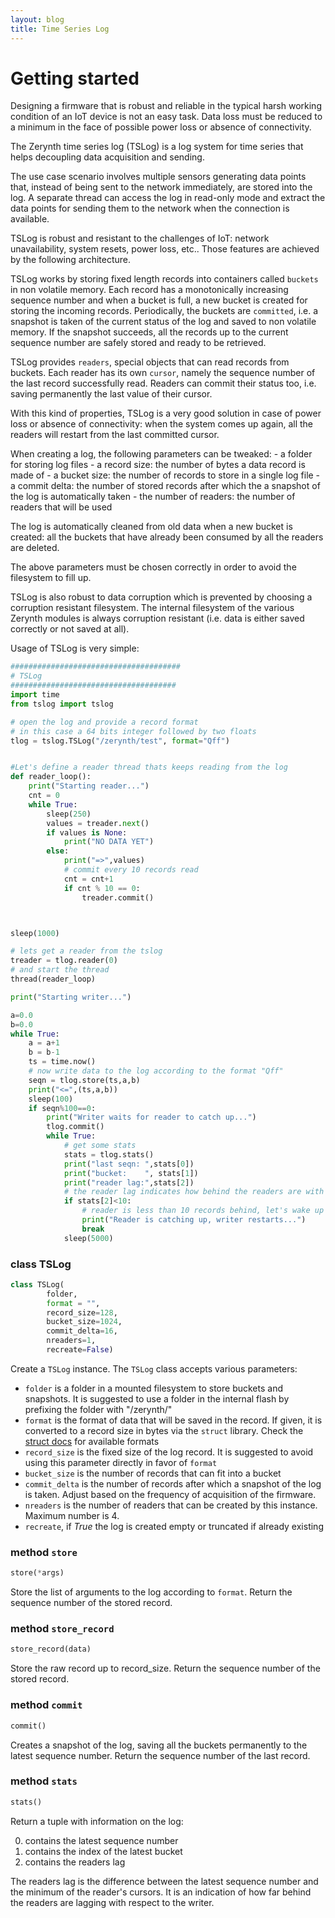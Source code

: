 ```yaml
---
layout: blog
title: Time Series Log
---
```

# Getting started

Designing a firmware that is robust and reliable in the typical harsh working condition of an IoT device is not an easy task. Data loss must be reduced to a minimum in the face of possible power loss or absence of connectivity.

The Zerynth time series log (TSLog) is a log system for time series that helps decoupling data acquisition and sending.

The use case scenario involves multiple sensors generating data points that, instead of being sent to the network immediately, are stored into the log.
A separate thread can access the log in read-only mode and extract the data points for sending them to the network when the connection is available.

TSLog is robust and resistant to the challenges of IoT: network unavailability, system resets, power loss, etc..
Those features are achieved by the following architecture.

TSLog works by storing fixed length records into containers called `buckets` in non volatile memory. Each record has a monotonically increasing sequence number and when a bucket is full, a new bucket is created for storing the incoming records. Periodically, the buckets are `committed`, i.e. a snapshot is taken of the current status of the log and saved to non volatile memory. If the snapshot succeeds, all the records up to the current sequence number are safely stored and ready to be retrieved.

TSLog provides `readers`, special objects that can read records from buckets. Each reader has its own `cursor`, namely the sequence number of the last record successfully read. Readers can commit their status too, i.e. saving permanently the last value of their cursor.

With this kind of properties, TSLog is a very good solution in case of power loss or absence of connectivity: when the system comes up again, all the readers will restart from the last committed cursor.


When creating a log, the following parameters can be tweaked:
    - a folder for storing log files
    - a record size: the number of bytes a data record is made of
    - a bucket size: the number of records to store in a single log file
    - a commit delta: the number of stored records after which the a snapshot of the log is automatically taken
    - the number of readers: the number of readers that will be used



The log is automatically cleaned from old data when a new bucket is created: all the buckets that have already been consumed by all the readers are deleted.

The above parameters must be chosen correctly in order to avoid the filesystem to fill up.

TSLog is also robust to data corruption which is prevented by choosing a corruption resistant filesystem. The internal filesystem of the various
Zerynth modules is always corruption resistant (i.e. data is either saved correctly or not saved at all).


Usage of TSLog is very simple:

```python
######################################
# TSLog
#####################################
import time
from tslog import tslog

# open the log and provide a record format
# in this case a 64 bits integer followed by two floats
tlog = tslog.TSLog("/zerynth/test", format="Qff")


#Let's define a reader thread thats keeps reading from the log
def reader_loop():
    print("Starting reader...")
    cnt = 0
    while True:
        sleep(250)
        values = treader.next()
        if values is None:
            print("NO DATA YET")
        else:
            print("=>",values)
            # commit every 10 records read
            cnt = cnt+1
            if cnt % 10 == 0:
                treader.commit()



sleep(1000)

# lets get a reader from the tslog
treader = tlog.reader(0)
# and start the thread
thread(reader_loop)

print("Starting writer...")

a=0.0
b=0.0
while True:
    a = a+1
    b = b-1
    ts = time.now()
    # now write data to the log according to the format "Qff"
    seqn = tlog.store(ts,a,b)
    print("<=",(ts,a,b))
    sleep(100)
    if seqn%100==0:
        print("Writer waits for reader to catch up...")
        tlog.commit()
        while True:
            # get some stats
            stats = tlog.stats()
            print("last seqn: ",stats[0])
            print("bucket:    ", stats[1])
            print("reader lag:",stats[2])
            # the reader lag indicates how behind the readers are with respect to the write
            if stats[2]<10:
                # reader is less than 10 records behind, let's wake up and write more data
                print("Reader is catching up, writer restarts...")
                break
            sleep(5000)

```






### class TSLog
```python 
class TSLog(
        folder, 
        format = "", 
        record_size=128, 
        bucket_size=1024, 
        commit_delta=16, 
        nreaders=1, 
        recreate=False)
```

Create a `TSLog` instance. The `TSLog` class accepts various parameters:
* `folder` is a folder in a mounted filesystem to store buckets and snapshots. It is suggested to use a folder in the internal flash by prefixing the folder with "/zerynth/"
* `format` is the format of data that will be saved in the record. If given, it is converted to a record size in bytes via the `struct` library. Check the [struct docs](TODO/link-to-struct-docs) for available formats
* `record_size` is the fixed size of the log record. It is suggested to avoid using this parameter directly in favor of `format`
* `bucket_size` is the number of records that can fit into a bucket
* `commit_delta` is the number of records after which a snapshot of the log is taken. Adjust based on the frequency of acquisition of the firmware. 
* `nreaders` is the number of readers that can be created by this instance. Maximum number is 4.
* `recreate`, if *True* the log is created empty or truncated if already existing

### method `store`

```python 
store(*args)
```

Store the list of arguments to the log according to `format`. 
Return the sequence number of the stored record.

### method `store_record`

```python 
store_record(data)
```

Store the raw record up to record_size. 
Return the sequence number of the stored record.


### method `commit`

```python 
commit()
```

Creates a snapshot of the log, saving all the buckets permanently to the latest sequence number.
Return the sequence number of the last record.

### method `stats`

```python 
stats()
```

Return a tuple with information on the log:

0. contains the latest sequence number
1. contains the index of the latest bucket
2. contains the readers lag

The readers lag is the difference between the latest sequence number and the minimum of the reader's cursors. It is an indication of how far behind the readers are lagging with respect to the writer.
